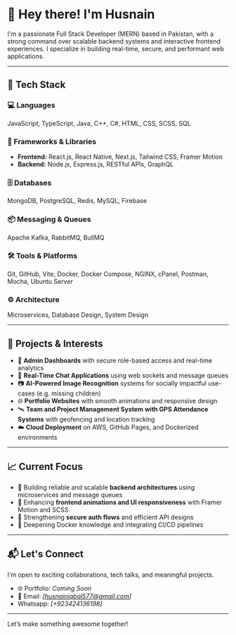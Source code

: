 # 👋 Hey there! I'm Husnain

I'm a passionate Full Stack Developer (MERN) based in Pakistan, with a strong command over scalable backend systems and interactive frontend experiences. I specialize in building real-time, secure, and performant web applications.

---

## 🔧 Tech Stack

### 💻 Languages  
JavaScript, TypeScript, Java, C++, C#, HTML, CSS, SCSS, SQL

### 🧰 Frameworks & Libraries  
- **Frontend:** React.js, React Native, Next.js, Tailwind CSS, Framer Motion  
- **Backend:** Node.js, Express.js, RESTful APIs, GraphQL  


### 🗄️ Databases  
MongoDB, PostgreSQL, Redis, MySQL, Firebase

### 📦 Messaging & Queues  
Apache Kafka, RabbitMQ, BullMQ

### 🛠️ Tools & Platforms  
Git, GitHub, Vite, Docker, Docker Compose, NGINX, cPanel, Postman, Mocha, Ubuntu Server

### ⚙️ Architecture  
Microservices, Database Design, System Design

---

## 🚀 Projects & Interests

- 🔐 **Admin Dashboards** with secure role-based access and real-time analytics  
- 💬 **Real-Time Chat Applications** using web sockets and message queues  
- 📷 **AI-Powered Image Recognition** systems for socially impactful use-cases (e.g. missing children)  
- 🌐 **Portfolio Websites** with smooth animations and responsive design  
- 🛰️ **Team and Project Management System with GPS Attendance Systems** with geofencing and location tracking  
- ☁️ **Cloud Deployment** on AWS, GitHub Pages, and Dockerized environments

---

## 📈 Current Focus

- 🧱 Building reliable and scalable **backend architectures** using microservices and message queues  
- 🎨 Enhancing **frontend animations and UI responsiveness** with Framer Motion and SCSS  
- 🔐 Strengthening **secure auth flows** and efficient API designs  
- 🐳 Deepening Docker knowledge and integrating CI/CD pipelines

---

## 📬 Let's Connect

I'm open to exciting collaborations, tech talks, and meaningful projects.

- 🌐 Portfolio: *Coming Soon*  
- 📨 Email: *[husnainiqbal577@gmail.com]*
- Whatsapp: *[+923424136198]* 

---
 
Let’s make something awesome together!

